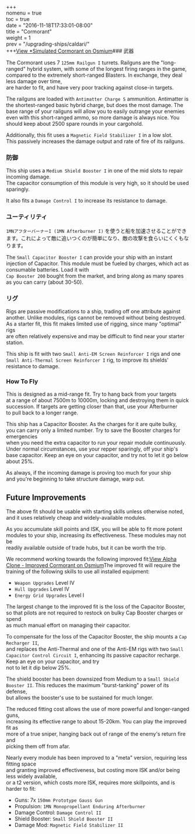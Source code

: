 +++  
nomenu = true  
toc = true  
date = "2016-11-18T17:33:01-08:00"  
title = "Cormorant"  
weight = 1  
prev = "/upgrading-ships/caldari/"  
+++<object type="image/svg+xml" data="https://o.smium.org/api/convert/118477/svg/118477-simulated-cormorant.svg?privatetoken=4681329501542547456"><a href="https://o.smium.org/loadout/private/118477/4681329501542547456">View *Simulated Cormorant on Osmium</a></object>### 武器

The Cormorant uses 7 `125mm Railgun I` turrets. Railguns are the "long-ranged" hybrid system, with some of the longest firing ranges in the game,  
compared to the extremely short-ranged Blasters. In exchange, they deal less damage over time,  
are harder to fit, and have very poor tracking against close-in targets.

The railguns are loaded with `Antimatter Charge S` ammunition. Antimatter is the shortest-ranged basic hybrid charge, but does the most damage. The base range of your railguns will allow you to easily outrange your enemies  
even with this short-ranged ammo, so more damage is always nice. You should keep about 2500 spare rounds in your cargohold.

Additionally, this fit uses a `Magnetic Field Stabilizer I` in a low slot.  
This passively increases the damage output and rate of fire of its railguns.

### 防御

This ship uses a `Medium Shield Booster I` in one of the mid slots to repair incoming damage.  
The capacitor consumption of this module is very high, so it should be used sparingly.

It also fits a `Damage Control I` to increase its resistance to damage.

### ユーティリティ

`1MNアフターバーナーI (1MN Afterburner I)` を使うと船を加速させることができます。これによって敵に追いつくのが簡単になり、敵の攻撃を食らいにくくもなります。

The `Small Capacitor Booster I` can provide your ship with an instant injection of Capacitor. This module must be fueled by charges, which act as consumable batteries. Load it with   
`Cap Booster 200` bought from the market, and bring along as many spares as you can carry (about 30-50).

### リグ

Rigs are passive modifications to a ship, trading off one attribute against another. Unlike modules, rigs cannot be removed without being destroyed. As a starter fit, this fit makes limited use of rigging, since many "optimal" rigs  
are often relatively expensive and may be difficult to find near your starter station.

This ship is fit with two `Small Anti-EM Screen Reinforcer I` rigs and one  
`Small Anti-Thermal Screen Reinforcer I` rig, to improve its shields' resistance to damage.

### How To Fly

This is designed as a mid-range fit. Try to hang back from your targets  
at a range of about 7500m to 10000m, locking and destroying them in quick succession. If targets are getting closer than that, use your Afterburner  
to pull back to a longer range.

This ship has a Capacitor Booster. As the charges for it are quite bulky,  
you can carry only a limited number. Try to save the Booster charges for emergencies  
when you need the extra capacitor to run your repair module continuously. Under normal circumstances, use your repper sparingly, off your ship's base capacitor. Keep an eye on your capacitor, and try not to let it go below about 25%.

As always, if the incoming damage is proving too much for your ship  
and you're beginning to take structure damage, warp out.

## Future Improvements

The above fit should be usable with starting skills unless otherwise noted,  
and it uses relatively cheap and widely-available modules.

As you accumulate skill points and ISK, you will be able to fit more potent  
modules to your ship, increasing its effectiveness. These modules may not be  
readily available outside of trade hubs, but it can be worth the trip.

We recommend working towards the following improved fit:<object type="image/svg+xml" data="https://o.smium.org/api/convert/118480/svg/118480-alpha-clone---improved-cormorant.svg?privatetoken=988938429179887616"><a href="https://o.smium.org/loadout/private/118480/988938429179887616">View Alpha Clone - Improved Cormorant on Osmium</a></object>The improved fit will require the training of the following skills to use all installed equipment:

* `Weapon Upgrades` Level IV
* `Hull Upgrades` Level IV
* `Energy Grid Upgrades` Level I

The largest change to the improved fit is the loss of the Capacitor Booster,  
so that pilots are not required to restock on bulky Cap Booster charges or spend  
as much manual effort on managing their capacitor.

To compensate for the loss of the Capacitor Booster, the ship mounts a `Cap Recharger II`,  
and replaces the Anti-Thermal and one of the Anti-EM rigs with two `Small Capacitor Control Circuit I`, enhancing its passive capacitor recharge. Keep an eye on your capacitor, and try  
not to let it dip below 25%.

The shield booster has been downsized from Medium to a `Small Shield Booster II`. This reduces the maximum "burst-tanking" power of its defense,  
but allows the booster's use to be sustained for much longer.

The reduced fitting cost allows the use of more powerful and longer-ranged guns,  
increasing its effective range to about 15-20km. You can play the improved fit as  
more of a true sniper, hanging back out of range of the enemy's return fire and  
picking them off from afar.

Nearly every module has been improved to a "meta" version, requiring less fitting space  
and granting improved effectiveness, but costing more ISK and/or being less widely available,  
or a t2 version, which costs more ISK, requires more skillpoints, and is harder to fit:

* Guns: 7x `150mm Prototype Gauss Gun`
* Propulsion: `1MN Monopropellant Enduring Afterburner`
* Damage Control: `Damage Control II`
* Shield Booster: `Small Shield Booster II`
* Damage Mod: `Magnetic Field Stabilizer II`